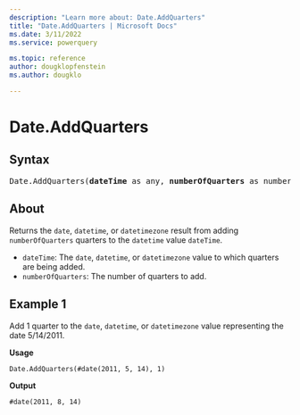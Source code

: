 ```yaml
---
description: "Learn more about: Date.AddQuarters"
title: "Date.AddQuarters | Microsoft Docs"
ms.date: 3/11/2022
ms.service: powerquery

ms.topic: reference
author: dougklopfenstein
ms.author: dougklo

---
```

# Date.AddQuarters

## Syntax

<pre>
Date.AddQuarters(<b>dateTime</b> as any, <b>numberOfQuarters</b> as number) as any  
</pre>
  
## About

Returns the `date`, `datetime`, or `datetimezone` result from adding `numberOfQuarters` quarters to the `datetime` value `dateTime`.

* `dateTime`: The `date`, `datetime`, or `datetimezone` value to which quarters are being added.
* `numberOfQuarters`: The number of quarters to add.

## Example 1

Add 1 quarter to the `date`, `datetime`, or `datetimezone` value representing the date 5/14/2011.

**Usage**

```powerquery-m
Date.AddQuarters(#date(2011, 5, 14), 1)
```

**Output**

`#date(2011, 8, 14)`
